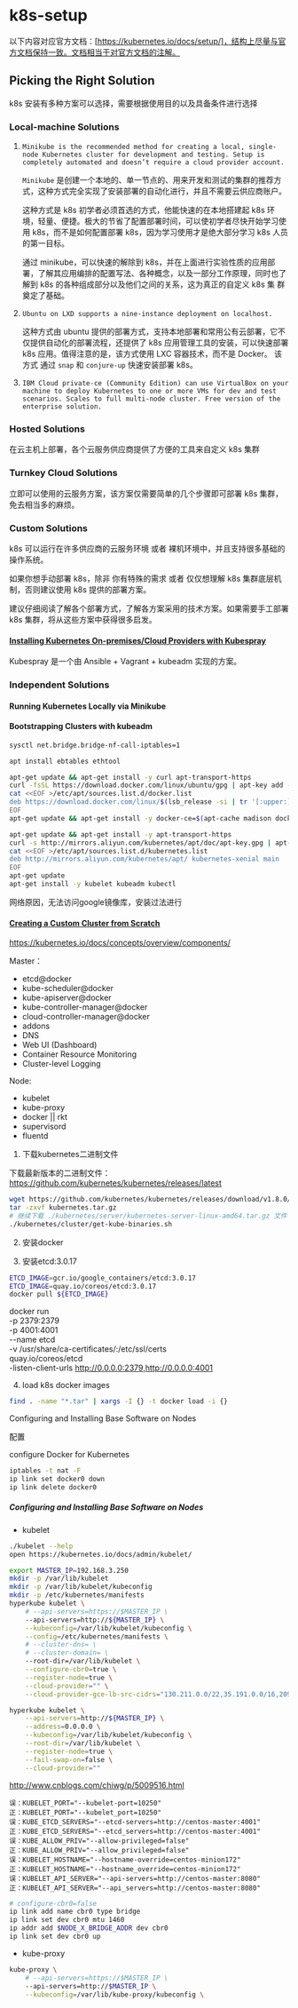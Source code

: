 # k8s-setup

以下内容对应官方文档：[https://kubernetes.io/docs/setup/]，结构上尽量与官方文档保持一致。文档相当于对官方文档的注解。

## Picking the Right Solution

k8s 安装有多种方案可以选择，需要根据使用目的以及具备条件进行选择

### Local-machine Solutions

1. `Minikube is the recommended method for creating a local, single-node Kubernetes cluster for development and testing. Setup is completely automated and doesn’t require a cloud provider account.`

    `Minikube` 是创建一个本地的、单一节点的、用来开发和测试的集群的推荐方式，这种方式完全实现了安装部署的自动化进行，并且不需要云供应商账户。
    
    这种方式是 k8s 初学者必须首选的方式，他能快速的在本地搭建起 k8s 环境，轻量、便捷。极大的节省了配置部署时间，可以使初学者尽快开始学习使用 k8s，而不是如何配置部署 k8s，因为学习使用才是绝大部分学习 k8s  人员的第一目标。
    
    通过 minikube，可以快速的解除到 k8s，并在上面进行实验性质的应用部署，了解其应用编排的配置写法、各种概念，以及一部分工作原理，同时也了解到 k8s 的各种组成部分以及他们之间的关系，这为真正的自定义 k8s 集 群奠定了基础。

2. `Ubuntu on LXD supports a nine-instance deployment on localhost.`

    这种方式由 ubuntu 提供的部署方式，支持本地部署和常用公有云部署，它不仅提供自动化的部署流程，还提供了 k8s 应用管理工具的安装，可以快速部署 k8s 应用。值得注意的是，该方式使用 LXC 容器技术，而不是 Docker。
    该方式 通过 `snap` 和 `conjure-up` 快速安装部署 k8s。

3. `IBM Cloud private-ce (Community Edition) can use VirtualBox on your machine to deploy Kubernetes to one or more VMs for dev and test scenarios. Scales to full multi-node cluster. Free version of the enterprise solution.`

### Hosted Solutions

在云主机上部署，各个云服务供应商提供了方便的工具来自定义 k8s 集群

### Turnkey Cloud Solutions

立即可以使用的云服务方案，该方案仅需要简单的几个步骤即可部署 k8s 集群，免去相当多的麻烦。

### Custom Solutions

k8s 可以运行在许多供应商的云服务环境 或者 裸机环境中，并且支持很多基础的操作系统。

如果你想手动部署 k8s，除非 你有特殊的需求 或者 仅仅想理解 k8s 集群底层机制，否则建议使用 k8s 提供的部署方案。

建议仔细阅读了解各个部署方式，了解各方案采用的技术方案。如果需要手工部署 k8s 集群，将从这些方案中获得很多启发。

#### [Installing Kubernetes On-premises/Cloud Providers with Kubespray](https://kubernetes.io/docs/getting-started-guides/kubespray/)

Kubespray 是一个由 Ansible + Vagrant + kubeadm 实现的方案。

### Independent Solutions

#### Running Kubernetes Locally via Minikube

#### Bootstrapping Clusters with kubeadm

```sh
sysctl net.bridge.bridge-nf-call-iptables=1

apt install ebtables ethtool

apt-get update && apt-get install -y curl apt-transport-https
curl -fsSL https://download.docker.com/linux/ubuntu/gpg | apt-key add -
cat <<EOF >/etc/apt/sources.list.d/docker.list
deb https://download.docker.com/linux/$(lsb_release -si | tr '[:upper:]' '[:lower:]') $(lsb_release -cs) stable
EOF
apt-get update && apt-get install -y docker-ce=$(apt-cache madison docker-ce | grep 17.03 | head -1 | awk '{print $3}')

apt-get update && apt-get install -y apt-transport-https
curl -s http://mirrors.aliyun.com/kubernetes/apt/doc/apt-key.gpg | apt-key add -
cat <<EOF >/etc/apt/sources.list.d/kubernetes.list
deb http://mirrors.aliyun.com/kubernetes/apt/ kubernetes-xenial main
EOF
apt-get update
apt-get install -y kubelet kubeadm kubectl
```

网络原因，无法访问google镜像库，安装过法进行

#### [Creating a Custom Cluster from Scratch](https://kubernetes.io/docs/getting-started-guides/scratch/)

https://kubernetes.io/docs/concepts/overview/components/

Master：

* etcd@docker
* kube-scheduler@docker
* kube-apiserver@docker
* kube-controller-manager@docker
* cloud-controller-manager@docker
* addons
* DNS
* Web UI (Dashboard)
* Container Resource Monitoring
* Cluster-level Logging

Node:

* kubelet
* kube-proxy
* docker || rkt
* supervisord
* fluentd

1. 下载kubernetes二进制文件

下载最新版本的二进制文件：https://github.com/kubernetes/kubernetes/releases/latest

```sh
wget https://github.com/kubernetes/kubernetes/releases/download/v1.8.0/kubernetes.tar.gz
tar -zxvf kubernetes.tar.gz
# 继续下载 ./kubernetes/server/kubernetes-server-linux-amd64.tar.gz 文件
./kubernetes/cluster/get-kube-binaries.sh
```

2. 安装docker

3. 安装etcd:3.0.17

```sh
ETCD_IMAGE=gcr.io/google_containers/etcd:3.0.17
ETCD_IMAGE=quay.io/coreos/etcd:3.0.17
docker pull ${ETCD_IMAGE}
```

docker run \
  -p 2379:2379 \
  -p 4001:4001 \
  --name etcd \
  -v /usr/share/ca-certificates/:/etc/ssl/certs \
  quay.io/coreos/etcd \
  -listen-client-urls http://0.0.0.0:2379,http://0.0.0.0:4001

4. load k8s docker images

```sh
find . -name "*.tar" | xargs -I {} -t docker load -i {}
```

Configuring and Installing Base Software on Nodes

配置

configure Docker for Kubernetes

```sh
iptables -t nat -F
ip link set docker0 down
ip link delete docker0
```

##### Configuring and Installing Base Software on Nodes

* kubelet

```sh
./kubelet --help
open https://kubernetes.io/docs/admin/kubelet/
```

```sh
export MASTER_IP=192.168.3.250
mkdir -p /var/lib/kubelet
mkdir -p /var/lib/kubelet/kubeconfig
mkdir -p /etc/kubernetes/manifests
hyperkube kubelet \
    # --api-servers=https://$MASTER_IP \
    --api-servers=http://${MASTER_IP} \
    --kubeconfig=/var/lib/kubelet/kubeconfig \
    --config=/etc/kubernetes/manifests \
    # --cluster-dns= \
    # --cluster-domain= \
    --root-dir=/var/lib/kubelet \
    --configure-cbr0=true \
    --register-node=true \
    --cloud-provider="" \
    --cloud-provider-gce-lb-src-cidrs="130.211.0.0/22,35.191.0.0/16,209.85.152.0/22,209.85.204.0/22"

hyperkube kubelet \
    --api-servers=http://${MASTER_IP} \
    --address=0.0.0.0 \
    --kubeconfig=/var/lib/kubelet/kubeconfig \
    --root-dir=/var/lib/kubelet \
    --register-node=true \
    --fail-swap-on=false \
    --cloud-provider="" 
```

http://www.cnblogs.com/chiwg/p/5009516.html

    误：KUBELET_PORT="--kubelet-port=10250"
    正：KUBELET_PORT="--kubelet_port=10250"
    误：KUBE_ETCD_SERVERS="--etcd-servers=http://centos-master:4001"
    正：KUBE_ETCD_SERVERS="--etcd_servers=http://centos-master:4001"
    误：KUBE_ALLOW_PRIV="--allow-privileged=false"
    正：KUBE_ALLOW_PRIV="--allow_privileged=false"
    误：KUBELET_HOSTNAME="--hostname-override=centos-minion172"
    正：KUBELET_HOSTNAME="--hostname_override=centos-minion172"
    误：KUBELET_API_SERVER="--api-servers=http://centos-master:8080"
    正：KUBELET_API_SERVER="--api_servers=http://centos-master:8080"


```sh
# configure-cbr0=false
ip link add name cbr0 type bridge
ip link set dev cbr0 mtu 1460
ip addr add $NODE_X_BRIDGE_ADDR dev cbr0
ip link set dev cbr0 up
```

* kube-proxy

```sh
kube-proxy \
    # --api-servers=https://$MASTER_IP \
    --api-servers=http://$MASTER_IP \
    --kubeconfig=/var/lib/kube-proxy/kubeconfig \
```

####
